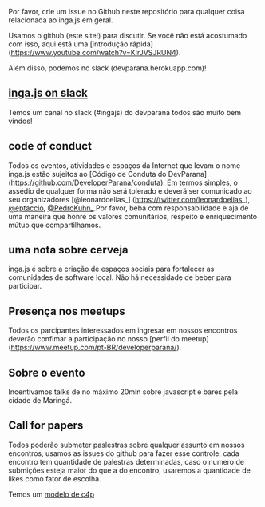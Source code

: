 
Por favor, crie um issue no Github neste repositório para qualquer coisa relacionada ao inga.js em geral.

Usamos o github (este site!) para discutir. Se você não está acostumado com isso, aqui está uma [introdução rápida] (https://www.youtube.com/watch?v=KlrJVSJRUN4).

Além disso, podemos no slack (devparana.herokuapp.com)!

## [inga.js on slack](devparana.herokuapp.com)

Temos um canal no slack (#ingajs) do devparana todos são muito bem vindos!

## code of conduct

Todos os eventos, atividades e espaços da Internet que levam o nome inga.js estão sujeitos ao [Código de Conduta do DevParana] (https://github.com/DeveloperParana/conduta). Em termos simples, o assédio de qualquer forma não será tolerado e deverá ser comunicado ao seu organizadores
[@leonardoelias_] (https://twitter.com/leonardoelias_), [@eptaccio](https://twitter.com/eptaccio), [@PedroKuhn_](https://twitter.com/PedroKuhn_).Por favor, beba com responsabilidade e aja de uma maneira que honre os valores comunitários, respeito e enriquecimento mútuo que compartilhamos.

## uma nota sobre cerveja

inga.js é sobre a criação de espaços sociais para fortalecer as comunidades de software local. Não há necessidade de beber para participar.


## Presença nos meetups

Todos os parcipantes interessados em ingresar em nossos encontros deverão confimar a participação no nosso [perfil do meetup] (https://www.meetup.com/pt-BR/developerparana/).

## Sobre o evento

Incentivamos talks de no máximo 20min sobre javascript e bares pela cidade de Maringá.

## Call for papers

Todos poderão submeter paslestras sobre qualquer assunto em nossos encontros, usamos as issues do github para fazer esse controle, cada encontro tem quantidade de palestras determinadas, caso o numero de submições esteja maior do que a do encontro, usaremos a quantidade de likes como fator de escolha. 

Temos um [modelo de c4p](https://github.com/inga-js/meetups/issues/1)
